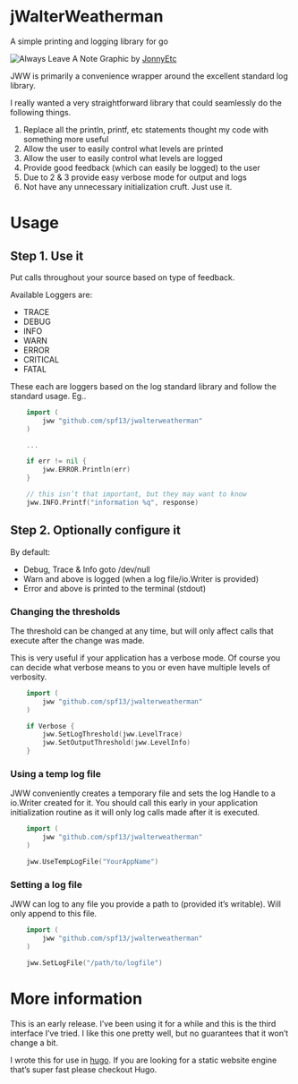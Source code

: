 jWalterWeatherman
=================

A simple printing and logging library for go

![Always Leave A Note](http://spf13.github.com/jwalterweatherman/and_that__s_why_you_always_leave_a_note_by_jonnyetc-d57q7um.jpg)
Graphic by [JonnyEtc](http://jonnyetc.deviantart.com/art/And-That-s-Why-You-Always-Leave-a-Note-315311422)

JWW is primarily a convenience wrapper around the
excellent standard log library.

I really wanted a very straightforward library that could seamlessly do
the following things.

1. Replace all the println, printf, etc statements thought my code with
   something more useful
2. Allow the user to easily control what levels are printed
3. Allow the user to easily control what levels are logged
4. Provide good feedback (which can easily be logged) to the user
5. Due to 2 & 3 provide easy verbose mode for output and logs
6. Not have any unnecessary initialization cruft. Just use it.

# Usage

## Step 1. Use it
Put calls throughout your source based on type of feedback.

Available Loggers are:

 * TRACE
 * DEBUG
 * INFO
 * WARN
 * ERROR
 * CRITICAL
 * FATAL

These each are loggers based on the log standard library and follow the
standard usage. Eg..

```go
    import (
        jww "github.com/spf13/jwalterweatherman"
    )

    ...

    if err != nil {
        jww.ERROR.Println(err)
    }

    // this isn’t that important, but they may want to know
    jww.INFO.Printf("information %q", response)

```


## Step 2. Optionally configure it

By default:
 * Debug, Trace & Info goto /dev/null
 * Warn and above is logged (when a log file/io.Writer is provided)
 * Error and above is printed to the terminal (stdout)


### Changing the thresholds

The threshold can be changed at any time, but will only affect calls that
execute after the change was made.

This is very useful if your application has a verbose mode. Of course you
can decide what verbose means to you or even have multiple levels of
verbosity.


```go
    import (
        jww "github.com/spf13/jwalterweatherman"
    )

    if Verbose {
        jww.SetLogThreshold(jww.LevelTrace)
        jww.SetOutputThreshold(jww.LevelInfo)
    }
```

### Using a temp log file

JWW conveniently creates a temporary file and sets the log Handle to
a io.Writer created for it. You should call this early in your application
initialization routine as it will only log calls made after it is executed. 

```go
    import (
        jww "github.com/spf13/jwalterweatherman"
    )

    jww.UseTempLogFile("YourAppName") 

```

### Setting a log file

JWW can log to any file you provide a path to (provided it’s writable).
Will only append to this file.


```go
    import (
        jww "github.com/spf13/jwalterweatherman"
    )

    jww.SetLogFile("/path/to/logfile") 

```


# More information

This is an early release. I’ve been using it for a while and this is the
third interface I’ve tried. I like this one pretty well, but no guarantees
that it won’t change a bit.

I wrote this for use in [hugo](http://hugo.spf13.com). If you are looking
for a static website engine that’s super fast please checkout Hugo.
